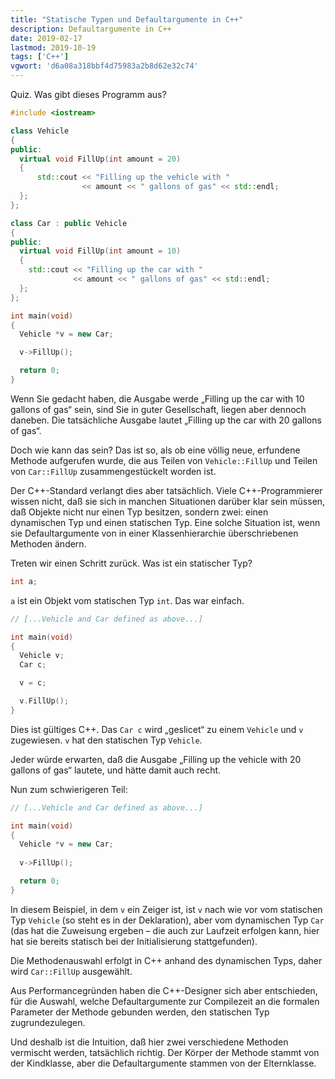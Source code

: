 ```yaml
---
title: "Statische Typen und Defaultargumente in C++"
description: Defaultargumente in C++
date: 2019-02-17
lastmod: 2019-10-19
tags: ['C++']
vgwort: 'd6a08a318bbf4d75983a2b8d62e32c74'
---
```

Quiz. Was gibt dieses Programm aus?

```c++
#include <iostream>

class Vehicle
{
public:
  virtual void FillUp(int amount = 20)
  {
      std::cout << "Filling up the vehicle with "
                << amount << " gallons of gas" << std::endl;
  };
};

class Car : public Vehicle
{
public:
  virtual void FillUp(int amount = 10)
  {
    std::cout << "Filling up the car with "
              << amount << " gallons of gas" << std::endl;
  };
};

int main(void)
{
  Vehicle *v = new Car;

  v->FillUp();

  return 0;
}
```

Wenn Sie gedacht haben, die Ausgabe werde „Filling up the car with 10 gallons of gas“ sein, sind Sie in guter Gesellschaft, liegen aber dennoch daneben. Die tatsächliche Ausgabe lautet „Filling up the car with 20 gallons of gas“.

Doch wie kann das sein? Das ist so, als ob eine völlig neue, erfundene Methode aufgerufen wurde, die aus Teilen von `Vehicle::FillUp` und Teilen von `Car::FillUp` zusammengestückelt worden ist.

Der C++-Standard verlangt dies aber tatsächlich. Viele C++-Programmierer wissen nicht, daß sie sich in manchen Situationen darüber klar sein müssen, daß Objekte nicht nur einen Typ besitzen, sondern zwei: einen dynamischen Typ und einen statischen Typ. Eine solche Situation ist, wenn sie Defaultargumente von in einer Klassenhierarchie überschriebenen Methoden ändern.

Treten wir einen Schritt zurück. Was ist ein statischer Typ?

```c++
int a;
```

`a` ist ein Objekt vom statischen Typ `int`. Das war einfach.

```c++
// [...Vehicle and Car defined as above...]

int main(void)
{
  Vehicle v;
  Car c;

  v = c;

  v.FillUp();
}
```

Dies ist gültiges C++. Das `Car c` wird „geslicet“ zu einem `Vehicle` und `v` zugewiesen. `v` hat den statischen Typ `Vehicle`.

Jeder würde erwarten, daß die Ausgabe „Filling up the vehicle with 20 gallons of gas“ lautete, und hätte damit auch recht.

Nun zum schwierigeren Teil:

```c++
// [...Vehicle and Car defined as above...]

int main(void)
{
  Vehicle *v = new Car;
  
  v->FillUp();

  return 0;
}
```

In diesem Beispiel, in dem `v` ein Zeiger ist, ist `v` nach wie vor vom statischen Typ `Vehicle` (so steht es in der Deklaration), aber vom dynamischen Typ `Car` (das hat die Zuweisung ergeben – die auch zur Laufzeit erfolgen kann, hier hat sie bereits statisch bei der Initialisierung stattgefunden).

Die Methodenauswahl erfolgt in C++ anhand des dynamischen Typs, daher wird `Car::FillUp` ausgewählt.

Aus Performancegründen haben die C++-Designer sich aber entschieden, für die Auswahl, welche Defaultargumente zur Compilezeit an die formalen Parameter der Methode gebunden werden, den statischen Typ zugrundezulegen.

Und deshalb ist die Intuition, daß hier zwei verschiedene Methoden vermischt werden, tatsächlich richtig. Der Körper der Methode stammt von der Kindklasse, aber die Defaultargumente stammen von der Elternklasse.
